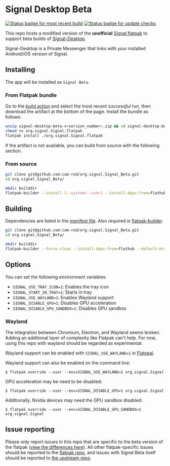 # Signal Desktop Beta

<a href="https://github.com/cam-rod/org.signal.Signal_Beta/actions/workflows/build.yaml?query=branch%3Abeta+event%3Apush"><img src="https://github.com/cam-rod/org.signal.Signal_Beta/actions/workflows/build.yaml/badge.svg?branch=beta&event=push" alt="Status badge for most recent build" title="View the most recent builds"/></a> <a href="https://github.com/cam-rod/org.signal.Signal_Beta/actions/workflows/update.yaml?query=branch%3Abeta"><img src="https://github.com/cam-rod/org.signal.Signal_Beta/actions/workflows/update.yaml/badge.svg?branch=beta" alt="Status badge for update checks" title="View the most recent update checks"/></a>

This repo hosts a modified version of the **unofficial** [Signal flatpak](https://github.com/flathub/org.signal.Signal) to support beta builds of [Signal-Desktop](https://github.com/signalapp/Signal-Desktop).

Signal-Desktop is a Private Messenger that links with your installed Android/iOS version of Signal.

## Installing

The app will be installed as `Signal Beta`.

### From Flatpak bundle

Go to the [build action](https://github.com/cam-rod/org.signal.Signal_Beta/actions/workflows/build.yaml?query=branch%3Abeta+is%3Acompleted) and select the most recent _successful_ run, then download the artifact at the bottom of the page. Install the bundle as follows:

```bash
unzip signal-desktop-beta-v<version_number>.zip && cd signal-desktop-beta-v<version_number>/
chmod +x org.signal.Signal.flatpak
flatpak install ./org.signal.Signal.flatpak
```

If the artifact is not available, you can build from source with the following section.

### From source

```bash
git clone git@github.com:cam-rod/org.signal.Signal_Beta.git
cd org.signal.Signal_Beta/

mkdir builddir
flatpak-builder --install [--system/--user] --install-deps-from=flathub --force-clean --default-branch=beta builddir org.signal.Signal.yaml
```

## Building

Dependencies are listed in the [manifest file](./org.signal.Signal.yaml). Also required is [flatpak-builder](https://github.com/flatpak/flatpak-builder).

```bash
git clone git@github.com:cam-rod/org.signal.Signal_Beta.git
cd org.signal.Signal_Beta/

mkdir builddir
flatpak-builder --force-clean --install-deps-from=flathub --default-branch=beta builddir org.signal.Signal.yaml
```

## Options

You can set the following environment variables:

* `SIGNAL_USE_TRAY_ICON=1`: Enables the tray icon
* `SIGNAL_START_IN_TRAY=1`: Starts in tray
* `SIGNAL_USE_WAYLAND=1`: Enables Wayland support
* `SIGNAL_DISABLE_GPU=1`: Disables GPU acceleration
* `SIGNAL_DISABLE_GPU_SANDBOX=1`: Disables GPU sandbox

### Wayland

The integration between Chromium, Electron, and Wayland seems broken.
Adding an additional layer of complexity like Flatpak can't help.
For now, using this repo with wayland should be regarded as experimental.

Wayland support can be enabled with `SIGNAL_USE_WAYLAND=1` in [Flatseal](https://flathub.org/apps/details/com.github.tchx84.Flatseal).

Wayland support can also be enabled on the command line:

```
$ flatpak override --user --env=SIGNAL_USE_WAYLAND=1 org.signal.Signal
```

GPU acceleration may be need to be disabled:

```
$ flatpak override --user --env=SIGNAL_DISABLE_GPU=1 org.signal.Signal
```

Additionally, Nvidia devices may need the GPU sandbox disabled:

```
$ flatpak override --user --env=SIGNAL_DISABLE_GPU_SANDBOX=1 org.signal.Signal
```

## Issue reporting

Please only report issues in this repo that are specific to the beta version of the flatpak ([view the differences here](https://github.com/flathub/org.signal.Signal/compare/master..cam-rod:org.signal.Signal_Beta:beta)). All other flatpak-specific issues should be reported to the [flatpak repo](https://github.com/flathub/org.signal.Signal), and issues with Signal Beta itself should be reported to [the upstream repo](https://github.com/signalapp/Signal-Desktop).
